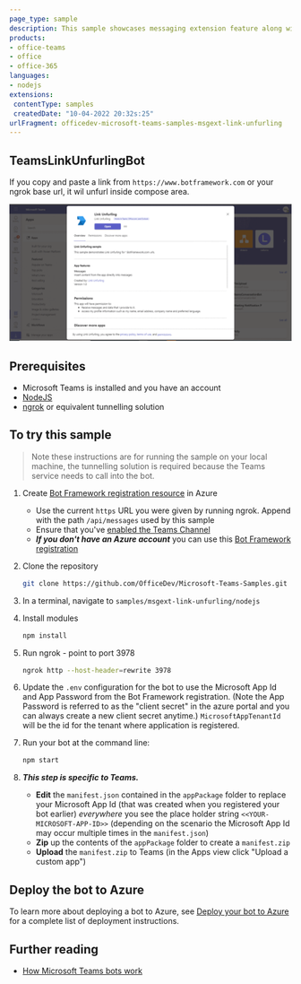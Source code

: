 ```yaml
---
page_type: sample
description: This sample showcases messaging extension feature along with link unfurling.
products:
- office-teams
- office
- office-365
languages:
- nodejs
extensions:
 contentType: samples
 createdDate: "10-04-2022 20:32s:25"
urlFragment: officedev-microsoft-teams-samples-msgext-link-unfurling
---
```


## TeamsLinkUnfurlingBot

If you copy and paste a link from `https://www.botframework.com` or your ngrok base url, it wil unfurl inside compose area.

![Link Unfurling](Images/LinkUnfurling.gif)

## Prerequisites

- Microsoft Teams is installed and you have an account
- [NodeJS](https://nodejs.org/en/)
- [ngrok](https://ngrok.com/) or equivalent tunnelling solution

## To try this sample

> Note these instructions are for running the sample on your local machine, the tunnelling solution is required because
the Teams service needs to call into the bot.

1) Create [Bot Framework registration resource](https://docs.microsoft.com/en-us/azure/bot-service/bot-service-quickstart-registration) in Azure
    - Use the current `https` URL you were given by running ngrok. Append with the path `/api/messages` used by this sample
    - Ensure that you've [enabled the Teams Channel](https://docs.microsoft.com/en-us/azure/bot-service/channel-connect-teams?view=azure-bot-service-4.0)
    - __*If you don't have an Azure account*__ you can use this [Bot Framework registration](https://docs.microsoft.com/en-us/microsoftteams/platform/bots/how-to/create-a-bot-for-teams#register-your-web-service-with-the-bot-framework)


1) Clone the repository

    ```bash
    git clone https://github.com/OfficeDev/Microsoft-Teams-Samples.git
    ```

1) In a terminal, navigate to `samples/msgext-link-unfurling/nodejs`

1) Install modules

    ```bash
    npm install
    ```

1) Run ngrok - point to port 3978

    ```bash
    ngrok http --host-header=rewrite 3978
    ```

1) Update the `.env` configuration for the bot to use the Microsoft App Id and App Password from the Bot Framework registration. (Note the App Password is referred to as the "client secret" in the azure portal and you can always create a new client secret anytime.) `MicrosoftAppTenantId` will be the id for the tenant where application is registered.

1) Run your bot at the command line:

    ```bash
    npm start
    ```

1) __*This step is specific to Teams.*__
    - **Edit** the `manifest.json` contained in the  `appPackage` folder to replace your Microsoft App Id (that was created when you registered your bot earlier) *everywhere* you see the place holder string `<<YOUR-MICROSOFT-APP-ID>>` (depending on the scenario the Microsoft App Id may occur multiple times in the `manifest.json`)
    - **Zip** up the contents of the `appPackage` folder to create a `manifest.zip`
    - **Upload** the `manifest.zip` to Teams (in the Apps view click "Upload a custom app")

## Deploy the bot to Azure

To learn more about deploying a bot to Azure, see [Deploy your bot to Azure](https://aka.ms/azuredeployment) for a complete list of deployment instructions.

## Further reading

- [How Microsoft Teams bots work](https://docs.microsoft.com/en-us/azure/bot-service/bot-builder-basics-teams?view=azure-bot-service-4.0&tabs=javascript)